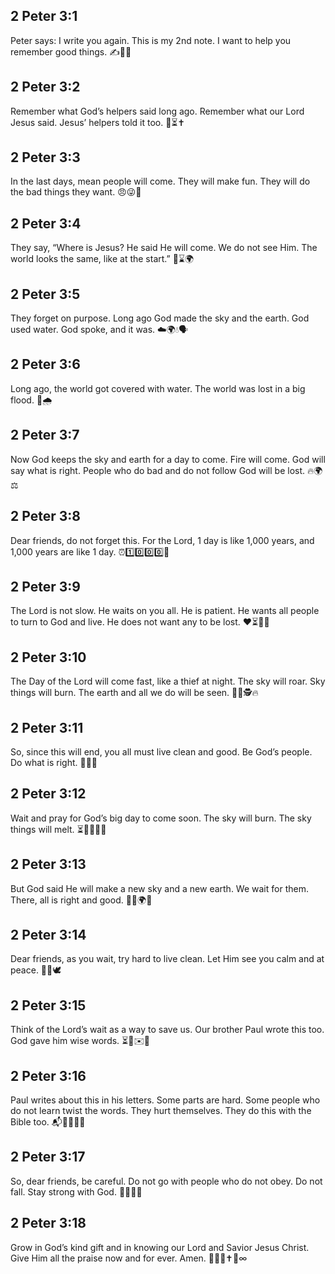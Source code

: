 ## 2 Peter 3:1
Peter says: I write you again. This is my 2nd note. I want to help you remember good things. ✍️📝🧠
## 2 Peter 3:2
Remember what God’s helpers said long ago. Remember what our Lord Jesus said. Jesus’ helpers told it too. 📖⏳✝️
## 2 Peter 3:3
In the last days, mean people will come. They will make fun. They will do the bad things they want. 😠😜🚫
## 2 Peter 3:4
They say, “Where is Jesus? He said He will come. We do not see Him. The world looks the same, like at the start.” 🤔⌛🌍
## 2 Peter 3:5
They forget on purpose. Long ago God made the sky and the earth. God used water. God spoke, and it was. ☁️🌍💧🗣️
## 2 Peter 3:6
Long ago, the world got covered with water. The world was lost in a big flood. 🌊🌧️
## 2 Peter 3:7
Now God keeps the sky and earth for a day to come. Fire will come. God will say what is right. People who do bad and do not follow God will be lost. 🔥🌍⚖️
## 2 Peter 3:8
Dear friends, do not forget this. For the Lord, 1 day is like 1,000 years, and 1,000 years are like 1 day. ⏰1️⃣0️⃣0️⃣0️⃣🔁
## 2 Peter 3:9
The Lord is not slow. He waits on you all. He is patient. He wants all people to turn to God and live. He does not want any to be lost. ❤️⏳🙂🔄
## 2 Peter 3:10
The Day of the Lord will come fast, like a thief at night. The sky will roar. Sky things will burn. The earth and all we do will be seen. 🌌🌙🕵️🔥
## 2 Peter 3:11
So, since this will end, you all must live clean and good. Be God’s people. Do what is right. 🧼✨🙏
## 2 Peter 3:12
Wait and pray for God’s big day to come soon. The sky will burn. The sky things will melt. ⏳🙏🔥🌠🫠
## 2 Peter 3:13
But God said He will make a new sky and a new earth. We wait for them. There, all is right and good. 🌈🆕🌍😊
## 2 Peter 3:14
Dear friends, as you wait, try hard to live clean. Let Him see you calm and at peace. 💪🧼🕊️
## 2 Peter 3:15
Think of the Lord’s wait as a way to save us. Our brother Paul wrote this too. God gave him wise words. ⏳💖✉️🧠
## 2 Peter 3:16
Paul writes about this in his letters. Some parts are hard. Some people who do not learn twist the words. They hurt themselves. They do this with the Bible too. 📬🤔🔁🚫📖
## 2 Peter 3:17
So, dear friends, be careful. Do not go with people who do not obey. Do not fall. Stay strong with God. 🛑👣💪🙏
## 2 Peter 3:18
Grow in God’s kind gift and in knowing our Lord and Savior Jesus Christ. Give Him all the praise now and for ever. Amen. 🌱🎁📘✝️🙌∞
